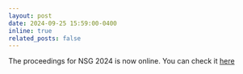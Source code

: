```yaml
---
layout: post
date: 2024-09-25 15:59:00-0400
inline: true
related_posts: false
---
```


The proceedings for NSG 2024 is now online. You can check it [here](https://ceur-ws.org/Vol-3764/)
